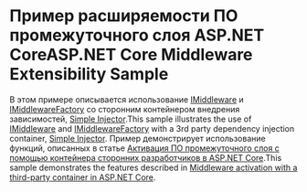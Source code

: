 # <a name="aspnet-core-middleware-extensibility-sample"></a><span data-ttu-id="303b1-101">Пример расширяемости ПО промежуточного слоя ASP.NET Core</span><span class="sxs-lookup"><span data-stu-id="303b1-101">ASP.NET Core Middleware Extensibility Sample</span></span>

<span data-ttu-id="303b1-102">В этом примере описывается использование [IMiddleware](https://docs.microsoft.com/dotnet/api/microsoft.aspnetcore.http.imiddleware) и [IMiddlewareFactory](https://docs.microsoft.com/dotnet/api/microsoft.aspnetcore.http.imiddlewarefactory) со сторонним контейнером внедрения зависимостей, [Simple Injector](https://simpleinjector.org).</span><span class="sxs-lookup"><span data-stu-id="303b1-102">This sample illustrates the use of [IMiddleware](https://docs.microsoft.com/dotnet/api/microsoft.aspnetcore.http.imiddleware) and [IMiddlewareFactory](https://docs.microsoft.com/dotnet/api/microsoft.aspnetcore.http.imiddlewarefactory) with a 3rd party dependency injection container, [Simple Injector](https://simpleinjector.org).</span></span> <span data-ttu-id="303b1-103">Пример демонстрирует использование функций, описанных в статье [Активация ПО промежуточного слоя с помощью контейнера сторонних разработчиков в ASP.NET Core](https://docs.microsoft.com/aspnet/core/fundamentals/middleware/extensibility-third-party-container).</span><span class="sxs-lookup"><span data-stu-id="303b1-103">This sample demonstrates the features described in [Middleware activation with a third-party container in ASP.NET Core](https://docs.microsoft.com/aspnet/core/fundamentals/middleware/extensibility-third-party-container).</span></span>
